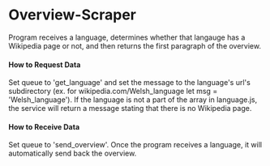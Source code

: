 # Overview-Scraper
Program receives a language, determines whether that langauge has a Wikipedia page or not, and then returns the first paragraph of the overview. 

<h4>How to Request Data</h4>
Set queue to 'get_language' and set the message to the language's url's subdirectory (ex. for wikipedia.com/Welsh_language let msg = 'Welsh_language'). If the language is not a part of the array in language.js, the service will return a message stating that there is no Wikipedia page. 

<h4>How to Receive Data</h4>
Set queue to 'send_overview'. Once the program receives a language, it will automatically send back the overview. 
